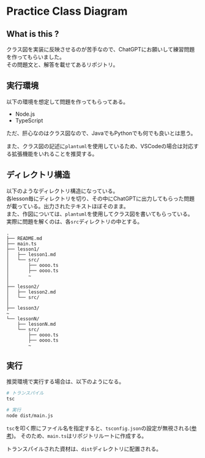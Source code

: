 # Practice Class Diagram

## What is this ?
クラス図を実装に反映させるのが苦手なので、ChatGPTにお願いして練習問題を作ってもらいました。  
その問題文と、解答を載せてあるリポジトリ。  

## 実行環境
以下の環境を想定して問題を作ってもらってある。  

- Node.js
- TypeScript

ただ、肝心なのはクラス図なので、JavaでもPythonでも何でも良いとは思う。

また、クラス図の記述に`plantuml`を使用しているため、VSCodeの場合は対応する拡張機能をいれることを推奨する。

## ディレクトリ構造
以下のようなディレクトリ構造になっている。  
各lesson毎にディレクトリを切り、その中にChatGPTに出力してもらった問題が載っている。出力されたテキストほぼそのまま。  
また、作図については、`plantuml`を使用してクラス図を書いてもらっている。  
実際に問題を解くのは、各`src`ディレクトリの中とする。
```
.
├── README.md
├── main.ts
├── lesson1/
│   ├── lesson1.md
│   └── src/
│       ├── oooo.ts
│       ├── oooo.ts
│       ~
│
├── lesson2/
│   ├── lesson2.md
│   └── src/
│
├── lesson3/
~
└── lessonN/
    ├── lessonN.md
    └── src/
        ├── oooo.ts
        ├── oooo.ts
        ~
```

## 実行

推奨環境で実行する場合は、以下のようになる。
```bash
# トランスパイル
tsc

# 実行
node dist/main.js
```

`tsc`を叩く際にファイル名を指定すると、`tsconfig.json`の設定が無視される([参考](https://qiita.com/RyosukeSomeya/items/3ef53eb42b890f419472#%E7%B5%90%E8%AB%96-%E3%83%95%E3%82%A1%E3%82%A4%E3%83%AB%E5%90%8D%E3%82%92%E6%8C%87%E5%AE%9A%E3%81%97%E3%81%AA%E3%81%91%E3%82%8C%E3%81%B0%E3%82%88%E3%81%84))。
そのため、`main.ts`はリポジトリルートに作成する。

トランスパイルされた資材は、`dist`ディレクトリに配置される。
